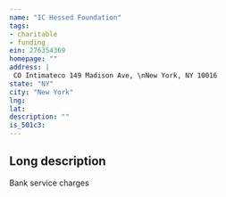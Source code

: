 ```yaml
---
name: "IC Hessed Foundation"
tags:
- charitable
- funding
ein: 276354369
homepage: ""
address: |
 CO Intimateco 149 Madison Ave, \nNew York, NY 10016
state: "NY"
city: "New York"
lng: 
lat: 
description: ""
is_501c3: 
---
```


## Long description

Bank service charges
